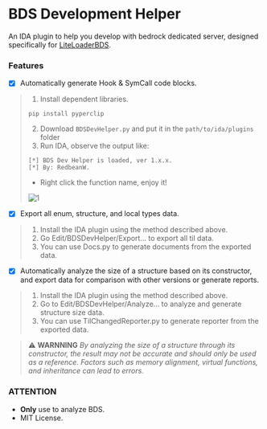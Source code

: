 # BDS Development Helper
An IDA plugin to help you develop with bedrock dedicated server, designed specifically for [LiteLoaderBDS](https://github.com/LiteLDev/LiteLoaderBDS).

### Features

 - [x] Automatically generate Hook & SymCall code blocks.

> 1. Install dependent libraries.
> ```
> pip install pyperclip
> ```
> 2. Download `BDSDevHelper.py` and put it in the `path/to/ida/plugins` folder
> 3. Run IDA, observe the output like:
> ```
> [*] BDS Dev Helper is loaded, ver 1.x.x.
> [*] By: RedbeanW.
> ```
>  - Right click the function name, enjoy it!
> 
> ![1](https://user-images.githubusercontent.com/29711228/175335921-13723762-d10b-44c7-b43c-740d0e6b5b5c.png)

 - [x] Export all enum, structure, and local types data.

> 1. Install the IDA plugin using the method described above.
> 2. Go Edit/BDSDevHelper/Export... to export all til data.
> 3. You can use Docs.py to generate documents from the exported data.

 - [x] Automatically analyze the size of a structure based on its constructor, and export data for comparison with other versions or generate reports.

> 1. Install the IDA plugin using the method described above.
> 2. Go to Edit/BDSDevHelper/Analyze... to analyze and generate structure size data.
> 3. You can use TilChangedReporter.py to generate reporter from the exported data.

> ⚠ **WARNNING** 
> *By analyzing the size of a structure through its constructor, the result may not be accurate and should only be used as a reference. Factors such as memory alignment, virtual functions, and inheritance can lead to errors.*

### ATTENTION
 - **Only** use to analyze BDS.
 - MIT License.
